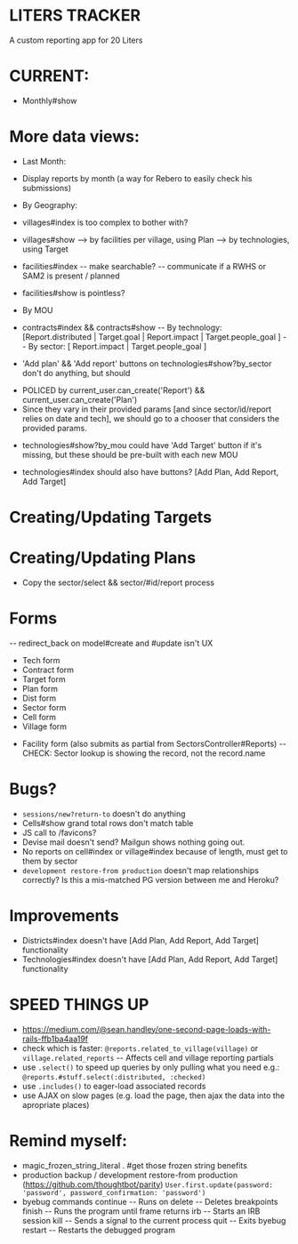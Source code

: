 # LITERS TRACKER
A custom reporting app for 20 Liters

# CURRENT:
* Monthly#show

# More data views:
* Last Month:
- Display reports by month (a way for Rebero to easily check his submissions)

* By Geography:
- villages#index is too complex to bother with?
- villages#show
--> by facilities per village, using Plan
--> by technologies, using Target

- facilities#index
  -- make searchable?
  -- communicate if a RWHS or SAM2 is present / planned
- facilities#show is pointless?

* By MOU
- contracts#index && contracts#show
-- By technology: [Report.distributed | Target.goal | Report.impact | Target.people_goal ]
-- By sector: [ Report.impact | Target.people_goal ]

* 'Add plan' && 'Add report' buttons on technologies#show?by_sector don't do anything, but should
- POLICED by current_user.can_create('Report') && current_user.can_create('Plan')
- Since they vary in their provided params [and since sector/id/report relies on date and tech], we should go to a chooser that considers the provided params.

* technologies#show?by_mou could have 'Add Target' button if it's missing, but these should be pre-built with each new MOU

* technologies#index should also have buttons? [Add Plan, Add Report, Add Target]

# Creating/Updating Targets

# Creating/Updating Plans
* Copy the sector/select && sector/#id/report process

# Forms
-- redirect_back on model#create and #update isn't UX
- Tech form
- Contract form
- Target form
- Plan form
- Dist form
- Sector form
- Cell form
- Village form
+ Facility form (also submits as partial from SectorsController#Reports)
  -- CHECK: Sector lookup is showing the record, not the record.name

# Bugs?
- `sessions/new?return-to` doesn't do anything
- Cells#show grand total rows don't match table
- JS call to /favicons?
- Devise mail doesn't send? Mailgun shows nothing going out.
- No reports on cell#index or village#index because of length, must get to them by sector
- `development restore-from production` doesn't map relationships correctly? Is this a mis-matched PG version between me and Heroku?

# Improvements
- Districts#index doesn't have [Add Plan, Add Report, Add Target] functionality
- Technologies#index doesn't have [Add Plan, Add Report, Add Target] functionality

# SPEED THINGS UP
- https://medium.com/@sean.handley/one-second-page-loads-with-rails-ffb1ba4aa19f
- check which is faster: `@reports.related_to_village(village)` or `village.related_reports`
  -- Affects cell and village reporting partials
- use `.select()` to speed up queries by only pulling what you need e.g.: `@reports.#stuff.select(:distributed, :checked)`
- use `.includes()` to eager-load associated records
- use AJAX on slow pages (e.g. load the page, then ajax the data into the apropriate places)

# Remind myself:
* magic_frozen_string_literal . #get those frozen string benefits
* production backup / development restore-from production (https://github.com/thoughtbot/parity)
  `User.first.update(password: 'password', password_confirmation: 'password')`
* byebug commands
    continue   -- Runs on
    delete     -- Deletes breakpoints
    finish     -- Runs the program until frame returns
    irb        -- Starts an IRB session
    kill       -- Sends a signal to the current process
    quit       -- Exits byebug
    restart    -- Restarts the debugged program
